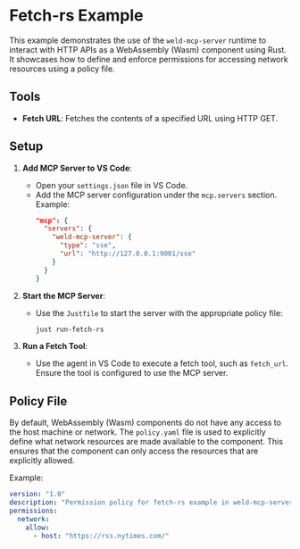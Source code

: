 # Fetch-rs Example

This example demonstrates the use of the `weld-mcp-server` runtime to interact with HTTP APIs as a WebAssembly (Wasm) component using Rust. It showcases how to define and enforce permissions for accessing network resources using a policy file.

## Tools

- **Fetch URL**: Fetches the contents of a specified URL using HTTP GET.

## Setup

1. **Add MCP Server to VS Code**:

   - Open your `settings.json` file in VS Code.
   - Add the MCP server configuration under the `mcp.servers` section. Example:
     ```json
     "mcp": {
       "servers": {
         "weld-mcp-server": {
           "type": "sse",
           "url": "http://127.0.0.1:9001/sse"
         }
       }
     }
     ```

2. **Start the MCP Server**:

   - Use the `Justfile` to start the server with the appropriate policy file:
     ```bash
     just run-fetch-rs
     ```

3. **Run a Fetch Tool**:

   - Use the agent in VS Code to execute a fetch tool, such as `fetch_url`. Ensure the tool is configured to use the MCP server.

## Policy File

By default, WebAssembly (Wasm) components do not have any access to the host machine or network. The `policy.yaml` file is used to explicitly define what network resources are made available to the component. This ensures that the component can only access the resources that are explicitly allowed.

Example:

```yaml
version: "1.0"
description: "Permission policy for fetch-rs example in weld-mcp-server"
permissions:
  network:
    allow:
      - host: "https://rss.nytimes.com/"
```
